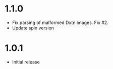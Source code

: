 # 1.1.0
* Fix parsing of malformed Dxtn images. Fix #2.
* Update spin version

# 1.0.1
* Initial release
